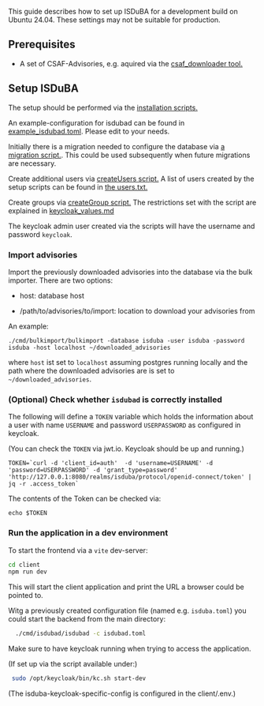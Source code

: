 <!--
 This file is Free Software under the Apache-2.0 License
 without warranty, see README.md and LICENSES/Apache-2.0.txt for details.

 SPDX-License-Identifier: Apache-2.0

 SPDX-FileCopyrightText: 2024 German Federal Office for Information Security (BSI) <https://www.bsi.bund.de>
 Software-Engineering: 2024 Intevation GmbH <https://intevation.de>
-->

This guide describes how to set up ISDuBA for a development build on Ubuntu 24.04. These settings may not be suitable for production.

## Prerequisites

 - A set of CSAF-Advisories, e.g. aquired via the [csaf_downloader tool.](https://github.com/csaf-poc/csaf_distribution)
 
## Setup ISDuBA
The setup should be performed via the [installation scripts.](./scripts/README.md)

An example-configuration for isdubad can be found in [example_isdubad.toml](./example_isdubad.toml). Please edit to your needs.

Initially there is a migration needed to configure the database via [a migration script.](./scripts/migrate.sh). This could be used subsequently when future migrations are necessary.

Create additional users via [createUsers script.](./scripts/keycloak/createUsers.sh) A list of users created by the setup scripts can be found in [the users.txt.](./developer/users.txt)

Create groups via [createGroup script.](./scripts/keycloak/createGroup.sh)
The restrictions set with the script are explained in [keycloak_values.md](./keycloak_values.md)

The keycloak admin user created via the scripts will have the username and password ```keycloak```.

### Import advisories
Import the previously downloaded advisories into the database via the bulk importer. There are two options:
- host: database host

- /path/to/advisories/to/import: location to download your advisories from

An example:
```
./cmd/bulkimport/bulkimport -database isduba -user isduba -password isduba -host localhost ~/downloaded_advisories
```

where `host` ist set to `localhost` assuming postgres running locally and the path where the downloaded advisories are is set to `~/downloaded_advisories`.

### (Optional) Check whether `isdubad` is correctly installed
The following will define a `TOKEN` variable which holds the information 
about a user with name `USERNAME` and password `USERPASSWORD` as configured in keycloak.

(You can check the `TOKEN` via jwt.io. Keycloak should be up and running.)

```
TOKEN=`curl -d 'client_id=auth'  -d 'username=USERNAME' -d 'password=USERPASSWORD' -d 'grant_type=password' 'http://127.0.0.1:8080/realms/isduba/protocol/openid-connect/token' | jq -r .access_token`
```
The contents of the Token can be checked via:
```
echo $TOKEN
```

### Run the application in a dev environment

To start the frontend via a `vite` dev-server:

```bash
cd client
npm run dev
```

This will start the client application and
print the URL a browser could be pointed to.

Witg a previously created configuration file (named e.g. `isduba.toml`) you could start the backend from the main directory:

```bash
  ./cmd/isdubad/isdubad -c isdubad.toml
```

Make sure to have keycloak running when trying to access the application.

(If set up via the script available under:)
``` bash
 sudo /opt/keycloak/bin/kc.sh start-dev
```

(The isduba-keycloak-specific-config is configured in the client/.env.)
